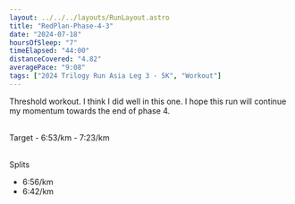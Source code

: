 ```yaml
---
layout: ../../../layouts/RunLayout.astro
title: "RedPlan-Phase-4-3"
date: "2024-07-18"
hoursOfSleep: "7"
timeElapsed: "44:00"
distanceCovered: "4.82"
averagePace: "9:08"
tags: ["2024 Trilogy Run Asia Leg 3 - 5K", "Workout"]
---
```


Threshold workout. I think I did well in this one. I hope this run will continue my momentum towards the end of phase 4.

<br/>
Target - 6:53/km - 7:23/km <br/><br/>

Splits <br/>

- 6:56/km
- 6:42/km

